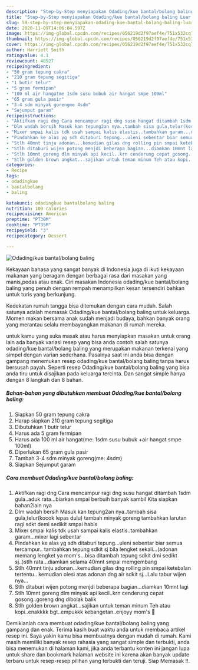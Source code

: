 ```yaml
---
description: "Step-by-Step menyiapakan Odading/kue bantal/bolang baling Luar biasa"
title: "Step-by-Step menyiapakan Odading/kue bantal/bolang baling Luar biasa"
slug: 59-step-by-step-menyiapakan-odading-kue-bantal-bolang-baling-luar-biasa
date: 2020-11-09T14:06:04.597Z
image: https://img-global.cpcdn.com/recipes/056219d2f97aef4e/751x532cq70/odadingkue-bantalbolang-baling-foto-resep-utama.jpg
thumbnail: https://img-global.cpcdn.com/recipes/056219d2f97aef4e/751x532cq70/odadingkue-bantalbolang-baling-foto-resep-utama.jpg
cover: https://img-global.cpcdn.com/recipes/056219d2f97aef4e/751x532cq70/odadingkue-bantalbolang-baling-foto-resep-utama.jpg
author: Harriett Smith
ratingvalue: 4.1
reviewcount: 48527
recipeingredient:
- "50 gram tepung cakra"
- "210 gram tepung segitiga"
- "1 butir telur"
- "5 gram fermipan"
- "100 ml air hangatme 1sdm susu bubuk air hangat smpe 100ml"
- "65 gram gula pasir"
- "3-4 sdm minyak gorengme 4sdm"
- "Sejumput garam"
recipeinstructions:
- "Aktifkan ragi dng Cara mencampur ragi dng susu hangat ditambah 1sdm gula..aduk rata...biarkan smpai berbuih banyak sambil Kita siapkan bahan2lain nya"
- "Dlm wadah bersih Masuk kan tepung2an nya..tambah sisa gula,telur(kocok lepas dulu) tambah minyak goreng tambahkan larutan ragi sdkt demi sedikit smpai habis"
- "Mixer smpai kalis tdk usah sampai kalis elastis..tambahkan garam...mixer lagi sebentar"
- "Pindahkan ke alas yg sdh ditaburi tepung...uleni sebentar biar semua tercampur.. tambahkan tepung sdkit sj bila lengket sekali...(adonan memang lengket ya mom&#39;s...bisa ditambah tepung sdkit dmi sedikt sj..)stlh rata...diamkan selama 40mnt smpai memgembang"
- "Stlh 40mnt tinju adonan...kemudian gilas dng rolling pin smpai ketebalan tertentu.. kemudian olesi atas adonan dng air sdkit sj...Lalu tabur wijen nya..."
- "Stlh ditaburi wijen potong menjdi beberapa bagian...diamkan 10mnt lagi"
- "Stlh 10mnt goreng dlm minyak api kecil..krn cenderung cepat gosong..goreng dng dibolak balik"
- "Stlh golden brown angkat...sajikan untuk teman minum Teh atau kopi..enakkkk bgt..empukkk kebangetan..enjoyy mom&#39;s 🤗"
categories:
- Recipe
tags:
- odadingkue
- bantalbolang
- baling

katakunci: odadingkue bantalbolang baling 
nutrition: 100 calories
recipecuisine: American
preptime: "PT30M"
cooktime: "PT35M"
recipeyield: "3"
recipecategory: Dessert

---
```



![Odading/kue bantal/bolang baling](https://img-global.cpcdn.com/recipes/056219d2f97aef4e/751x532cq70/odadingkue-bantalbolang-baling-foto-resep-utama.jpg)

Kekayaan bahasa yang sangat banyak di Indonesia juga di ikuti kekayaan makanan yang beragam dengan berbagai rasa dari masakan yang manis,pedas atau enak. Ciri masakan Indonesia odading/kue bantal/bolang baling yang penuh dengan rempah menampilkan kesan tersendiri bahkan untuk turis yang berkunjung.




Kedekatan rumah tangga bisa ditemukan dengan cara mudah. Salah satunya adalah memasak Odading/kue bantal/bolang baling untuk keluarga. Momen makan bersama anak sudah menjadi budaya, bahkan banyak orang yang merantau selalu membayangkan makanan di rumah mereka.

untuk kamu yang suka masak atau harus menyiapkan masakan untuk orang lain ada banyak variasi resep yang bisa anda contoh salah satunya odading/kue bantal/bolang baling yang merupakan makanan terkenal yang simpel dengan varian sederhana. Pasalnya saat ini anda bisa dengan gampang menemukan resep odading/kue bantal/bolang baling tanpa harus bersusah payah.
Seperti resep Odading/kue bantal/bolang baling yang bisa anda tiru untuk disajikan pada keluarga tercinta. Dan sangat simple hanya dengan 8 langkah dan 8 bahan.


<!--inarticleads1-->

##### Bahan-bahan yang dibutuhkan membuat Odading/kue bantal/bolang baling:

1. Siapkan 50 gram tepung cakra
1. Harap siapkan 210 gram tepung segitiga
1. Dibutuhkan 1 butir telur
1. Harus ada 5 gram fermipan
1. Harus ada 100 ml air hangat(me: 1sdm susu bubuk +air hangat smpe 100ml)
1. Diperlukan 65 gram gula pasir
1. Tambah 3-4 sdm minyak goreng(me: 4sdm)
1. Siapkan Sejumput garam




<!--inarticleads2-->

##### Cara membuat  Odading/kue bantal/bolang baling:

1. Aktifkan ragi dng Cara mencampur ragi dng susu hangat ditambah 1sdm gula..aduk rata...biarkan smpai berbuih banyak sambil Kita siapkan bahan2lain nya
1. Dlm wadah bersih Masuk kan tepung2an nya..tambah sisa gula,telur(kocok lepas dulu) tambah minyak goreng tambahkan larutan ragi sdkt demi sedikit smpai habis
1. Mixer smpai kalis tdk usah sampai kalis elastis..tambahkan garam...mixer lagi sebentar
1. Pindahkan ke alas yg sdh ditaburi tepung...uleni sebentar biar semua tercampur.. tambahkan tepung sdkit sj bila lengket sekali...(adonan memang lengket ya mom&#39;s...bisa ditambah tepung sdkit dmi sedikt sj..)stlh rata...diamkan selama 40mnt smpai memgembang
1. Stlh 40mnt tinju adonan...kemudian gilas dng rolling pin smpai ketebalan tertentu.. kemudian olesi atas adonan dng air sdkit sj...Lalu tabur wijen nya...
1. Stlh ditaburi wijen potong menjdi beberapa bagian...diamkan 10mnt lagi
1. Stlh 10mnt goreng dlm minyak api kecil..krn cenderung cepat gosong..goreng dng dibolak balik
1. Stlh golden brown angkat...sajikan untuk teman minum Teh atau kopi..enakkkk bgt..empukkk kebangetan..enjoyy mom&#39;s 🤗




Demikianlah cara membuat odading/kue bantal/bolang baling yang gampang dan enak. Terima kasih buat waktu anda untuk membaca artikel resep ini. Saya yakin kamu bisa membuatnya dengan mudah di rumah. Kami masih memiliki banyak resep rahasia yang sangat simple dan terbukti, anda bisa menemukan di halaman kami, jika anda terbantu konten ini jangan lupa untuk share dan bookmark halaman website ini karena akan banyak update terbaru untuk resep-resep pilihan yang terbukti dan teruji. Siap Memasak !!. 
